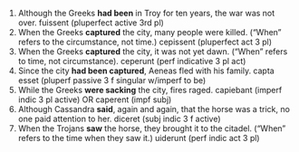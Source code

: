 1. Although the Greeks **had been** in Troy for ten years, the war was not over. fuissent (pluperfect active 3rd pl)
2. When the Greeks **captured** the city, many people were killed. (“When” refers to the circumstance, not time.) cepissent (pluperfect act 3 pl)
3. When the Greeks **captured** the city, it was not yet dawn. (“When” refers to time, not circumstance). ceperunt (perf indicative 3 pl act)
4. Since the city **had been captured**, Aeneas fled with his family. capta esset (pluperf passive 3 f singular w/imperf to be)
5. While the Greeks **were sacking** the city, fires raged. capiebant (imperf indic 3 pl active) OR caperent (impf subj)
6. Although Cassandra **said**, again and again, that the horse was a trick, no one paid attention to her. diceret (subj indic 3 f active)
7. When the Trojans **saw** the horse, they brought it to the citadel. (“When” refers to the time when they saw it.) uiderunt (perf indic act 3 pl)

